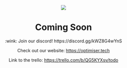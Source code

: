 <div align="center" id="top"> 
<img src="./Images/Cropped.png">

</br>

<h1 align="center">Coming Soon</h1>
:wink:
Join our discord!
https://discord.gg/kWZ8G4wYnS

Check out our website:
https://optimiser.tech

Link to the trello:
https://trello.com/b/QG5KYXsv/todo
